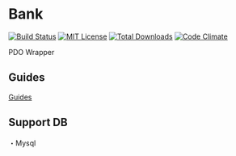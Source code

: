 # Bank

[![Build Status](https://travis-ci.org/bank-lab/bank.svg?branch=master)](https://travis-ci.org/bank-lab/bank)
[![MIT License](http://img.shields.io/badge/license-MIT-blue.svg?style=flat)](LICENSE)
[![Total Downloads](https://poser.pugx.org/bank-lab/bank/downloads)](https://packagist.org/packages/bank-lab/bank)
[![Code Climate](https://codeclimate.com/github/bank-lab/bank/badges/gpa.svg)](https://codeclimate.com/github/bank-lab/bank)

PDO Wrapper

## Guides

[Guides](https://github.com/bank-lab/bank/tree/1.0.0-beta.1/docs)


## Support DB
・Mysql
